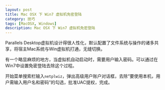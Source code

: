 ```yaml
---
layout: post
title: Mac OSX 下 Win7 虚拟机免密登陆
category: 技巧
tags: [MacOSX, Windows]
description: Mac OSX 下 Win7 虚拟机免密登陆
---
```


Parallels Desktop虚拟机设计得很人性化，默认配置了文件系统与操作的诸多共享，将宿主Mac系统与Win虚拟机打通，无缝切换。

有一个略显麻烦的地方，当虚拟机自动启动时，需要用户输入密码。可以通过在Win7中设置免密登陆去除这个过程。

开始菜单搜索栏输入`netplwiz`，弹出高级用户账户对话框，去除“要使用本机，用户需输入用户名和密码”的勾选，批准UAC提权，完成。